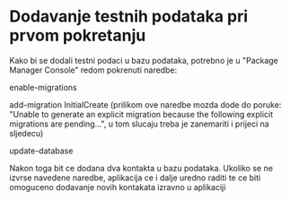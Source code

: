 # Dodavanje testnih podataka pri prvom pokretanju #
Kako bi se dodali testni podaci u bazu podataka, potrebno je u "Package Manager Console" redom pokrenuti naredbe:

enable-migrations

add-migration InitialCreate (prilikom ove naredbe mozda dode do poruke: "Unable to generate an explicit migration because the following explicit migrations are pending...", u tom slucaju treba je zanemariti i prijeci na sljedecu)

update-database

Nakon toga bit ce dodana dva kontakta u bazu podataka. Ukoliko se ne izvrse navedene naredbe, aplikacija ce i dalje uredno raditi te ce biti omoguceno dodavanje novih kontakata izravno u aplikaciji
